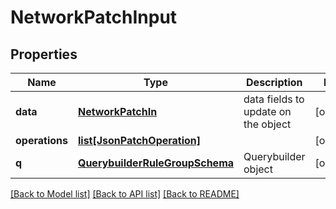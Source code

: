 # NetworkPatchInput

## Properties
Name | Type | Description | Notes
------------ | ------------- | ------------- | -------------
**data** | [**NetworkPatchIn**](NetworkPatchIn.md) | data fields to update on the object | [optional] 
**operations** | [**list[JsonPatchOperation]**](JsonPatchOperation.md) |  | [optional] 
**q** | [**QuerybuilderRuleGroupSchema**](QuerybuilderRuleGroupSchema.md) | Querybuilder object | [optional] 

[[Back to Model list]](../README.md#documentation-for-models) [[Back to API list]](../README.md#documentation-for-api-endpoints) [[Back to README]](../README.md)


